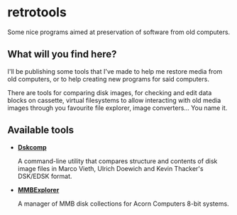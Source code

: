 # retrotools
Some nice programs aimed at preservation of software from old computers.

## What will you find here?
I'll be publishing some tools that I've made to help me restore media from old computers, or to help creating new programs for said computers.

There are tools for comparing disk images, for checking and edit data blocks on cassette, virtual filesystems to allow interacting with old media images through you favourite file explorer, image converters... You name it.

## Available tools
  * **[Dskcomp](/dskcomp)**
  
    A command-line utility that compares structure and contents of disk image files in Marco Vieth, Ulrich Doewich and Kevin Thacker's DSK/EDSK format.

  * **[MMBExplorer](/mmbexplorer)**

    A manager of MMB disk collections for Acorn Computers 8-bit systems.

